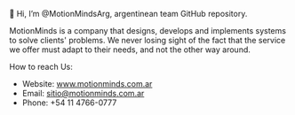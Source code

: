 👋 Hi, I’m @MotionMindsArg, argentinean team GitHub repository.

MotionMinds is a company that designs, develops and implements systems to solve clients' problems. We never losing sight of the fact that the service we offer must adapt to their needs, and not the other way around.

How to reach Us:

- Website: www.motionminds.com.ar
- Email: sitio@motionminds.com.ar
- Phone: +54 11 4766-0777

<!---
MotionMindsArg/MotionMindsArg is a ✨ special ✨ repository because its `README.md` (this file) appears on your GitHub profile.
You can click the Preview link to take a look at your changes.
--->
